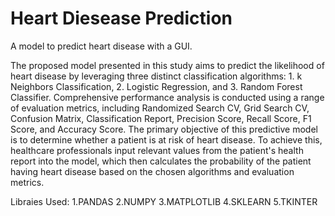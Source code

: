 # Heart Diesease Prediction
A model to predict heart disease with a GUI.

The proposed model presented in this study aims to predict the likelihood of heart disease by leveraging three distinct classification algorithms: 1. k Neighbors Classification, 2. Logistic Regression, and 3. Random Forest Classifier. Comprehensive performance analysis is conducted using a range of evaluation metrics, including Randomized Search CV, Grid Search CV, Confusion Matrix, Classification Report, Precision Score, Recall Score, F1 Score, and Accuracy Score. The primary objective of this predictive model is to determine whether a patient is at risk of heart disease. To achieve this, healthcare professionals input relevant values from the patient's health report into the model, which then calculates the probability of the patient having heart disease based on the chosen algorithms and evaluation metrics.


Libraies Used:
1.PANDAS
2.NUMPY
3.MATPLOTLIB
4.SKLEARN
5.TKINTER


